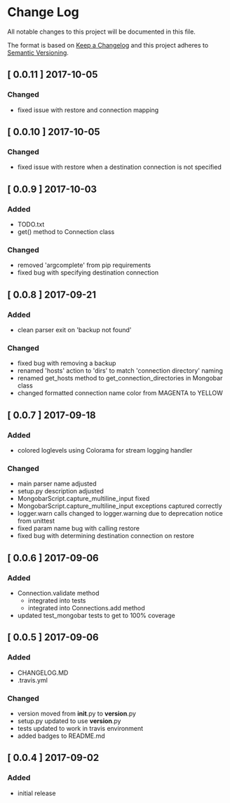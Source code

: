 # Change Log
All notable changes to this project will be documented in this file.

The format is based on [Keep a Changelog](http://keepachangelog.com/)
and this project adheres to [Semantic Versioning](http://semver.org/).

## [ 0.0.11 ] 2017-10-05

### Changed
* fixed issue with restore and connection mapping

## [ 0.0.10 ] 2017-10-05

### Changed
* fixed issue with restore when a destination connection is not specified

## [ 0.0.9 ] 2017-10-03

### Added
* TODO.txt
* get() method to Connection class

### Changed

* removed 'argcomplete' from pip requirements
* fixed bug with specifying destination connection

## [ 0.0.8 ] 2017-09-21

### Added

* clean parser exit on 'backup not found'

### Changed

* fixed bug with removing a backup
* renamed 'hosts' action to 'dirs' to match 'connection directory' naming
* renamed get_hosts method to get_connection_directories in Mongobar class
* changed formatted connection name color from MAGENTA to YELLOW

## [ 0.0.7 ] 2017-09-18

### Added

* colored loglevels using Colorama for stream logging handler

### Changed

* main parser name adjusted
* setup.py description adjusted
* MongobarScript.capture_multiline_input fixed
* MongobarScript.capture_multiline_input exceptions captured correctly
* logger.warn calls changed to logger.warning due to deprecation notice from unittest
* fixed param name bug with calling restore
* fixed bug with determining destination connection on restore

## [ 0.0.6 ] 2017-09-06

### Added

* Connection.validate method
  * integrated into tests
  * integrated into Connections.add method
* updated test_mongobar tests to get to 100% coverage

## [ 0.0.5 ] 2017-09-06

### Added

* CHANGELOG.MD
* .travis.yml

### Changed

* version moved from __init__.py to __version__.py
* setup.py updated to use __version__.py
* tests updated to work in travis environment
* added badges to README.md

## [ 0.0.4 ] 2017-09-02

### Added
* initial release
